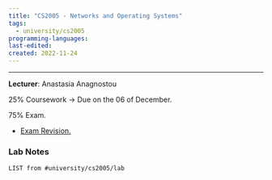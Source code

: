 ```yaml
---
title: "CS2005 - Networks and Operating Systems"
tags:
  - university/cs2005
programming-languages:
last-edited:
created: 2022-11-24
---
```

---
**Lecturer**: Anastasia Anagnostou

25% Coursework -> Due on the 06 of December.

75% Exam.

- [Exam Revision.](notes/university/year2/cs2005/cs2005-exam.md)

### Lab Notes
```dataview
LIST from #university/cs2005/lab 
```